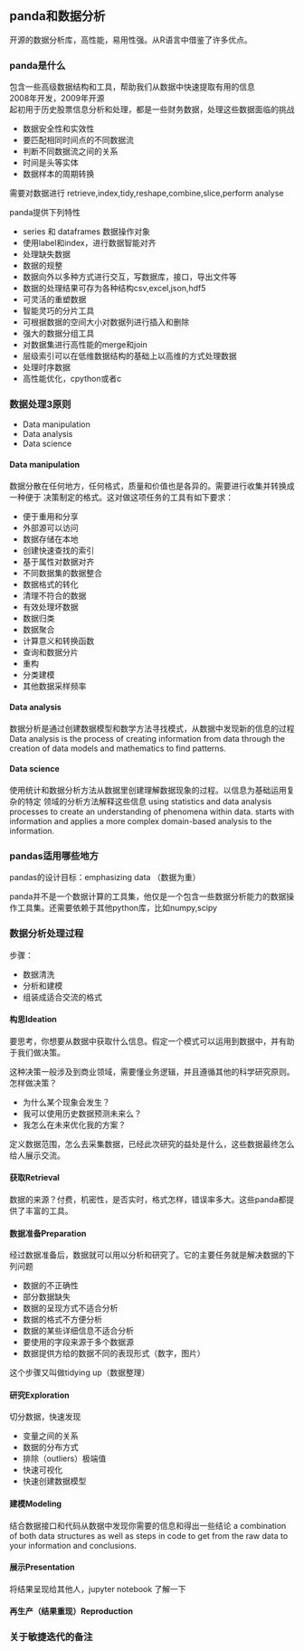 ## panda和数据分析
开源的数据分析库，高性能，易用性强。从R语言中借鉴了许多优点。

### panda是什么
包含一些高级数据结构和工具，帮助我们从数据中快速提取有用的信息  
2008年开发，2009年开源  
起初用于历史股票信息分析和处理，都是一些财务数据，处理这些数据面临的挑战

+ 数据安全性和实效性
+ 要匹配相同时间点的不同数据流
+ 判断不同数据流之间的关系
+ 时间是头等实体
+ 数据样本的周期转换

需要对数据进行 retrieve,index,tidy,reshape,combine,slice,perform analyse

panda提供下列特性
+ series 和 dataframes 数据操作对象
+ 使用label和index，进行数据智能对齐
+ 处理缺失数据
+ 数据的规整
+ 数据向外以多种方式进行交互，写数据库，接口，导出文件等
+ 数据的处理结果可存为各种结构csv,excel,json,hdf5
+ 可灵活的重塑数据
+ 智能灵巧的分片工具
+ 可根据数据的空间大小对数据列进行插入和删除
+ 强大的数据分组工具
+ 对数据集进行高性能的merge和join
+ 层级索引可以在低维数据结构的基础上以高维的方式处理数据
+ 处理时序数据
+ 高性能优化，cpython或者c

### 数据处理3原则
+ Data manipulation
+ Data analysis
+ Data science

#### Data manipulation
数据分散在任何地方，任何格式，质量和价值也是各异的。需要进行收集并转换成一种便于
决策制定的格式。这对做这项任务的工具有如下要求：
+ 便于重用和分享
+ 外部源可以访问
+ 数据存储在本地
+ 创建快速查找的索引
+ 基于属性对数据对齐
+ 不同数据集的数据整合
+ 数据格式的转化
+ 清理不符合的数据
+ 有效处理坏数据
+ 数据归类
+ 数据聚合
+ 计算意义和转换函数
+ 查询和数据分片
+ 重构
+ 分类建模
+ 其他数据采样频率

#### Data analysis
数据分析是通过创建数据模型和数学方法寻找模式，从数据中发现新的信息的过程
Data analysis is the process of creating information from data
through the creation of data models and mathematics to find patterns.

#### Data science
使用统计和数据分析方法从数据里创建理解数据现象的过程。以信息为基础运用复杂的特定
领域的分析方法解释这些信息
using statistics and data analysis processes to create an
understanding of phenomena within data. starts with information and
applies a more complex domain-based analysis to the information.

### pandas适用哪些地方
pandas的设计目标：emphasizing data （数据为重）

panda并不是一个数据计算的工具集，他仅是一个包含一些数据分析能力的数据操作工具集。还需要依赖于其他python库，比如numpy,scipy

### 数据分析处理过程
步骤：
+ 数据清洗
+ 分析和建模
+ 组装成适合交流的格式

#### 构思Ideation
要思考，你想要从数据中获取什么信息。假定一个模式可以运用到数据中，并有助于我们做决策。

这种决策一般涉及到商业领域，需要懂业务逻辑，并且遵循其他的科学研究原则。  
怎样做决策？
+ 为什么某个现象会发生？
+ 我可以使用历史数据预测未来么？
+ 我怎么在未来优化我的方案？

定义数据范围，怎么去采集数据，已经此次研究的益处是什么，这些数据最终怎么给人展示交流。

#### 获取Retrieval
数据的来源？付费，机密性，是否实时，格式怎样，错误率多大。这些panda都提供了丰富的工具。

#### 数据准备Preparation
经过数据准备后，数据就可以用以分析和研究了。它的主要任务就是解决数据的下列问题  
+ 数据的不正确性
+ 部分数据缺失
+ 数据的呈现方式不适合分析
+ 数据的格式不方便分析
+ 数据的某些详细信息不适合分析
+ 要使用的字段来源于多个数据源
+ 数据提供方给的数据不同的表现形式（数字，图片）

这个步骤又叫做tidying up（数据整理）

#### 研究Exploration
切分数据，快速发现
+ 变量之间的关系
+ 数据的分布方式
+ 排除（outliers）极端值
+ 快速可视化
+ 快速创建数据模型

#### 建模Modeling
结合数据接口和代码从数据中发现你需要的信息和得出一些结论
a combination of both data structures as well
as steps in code to get from the raw data to your information and conclusions.

#### 展示Presentation
将结果呈现给其他人，jupyter  notebook 了解一下

#### 再生产（结果重现）Reproduction

### 关于敏捷迭代的备注

